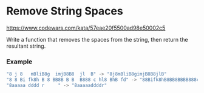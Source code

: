 # Remove String Spaces

https://www.codewars.com/kata/57eae20f5500ad98e50002c5

Write a function that removes the spaces from the string, then return the resultant string.

### Example

```javascript
"8 j 8   mBliB8g  imjB8B8  jl  B" -> "8j8mBliB8gimjB8B8jlB"
"8 8 Bi fk8h B 8 BB8B B B  B888 c hl8 BhB fd" -> "88Bifk8hB8BB8BBBB888chl8BhBfd"
"8aaaaa dddd r     " -> "8aaaaaddddr"
```